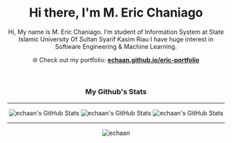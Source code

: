 <h1 align="center">Hi there, I'm M. Eric Chaniago</h1>

<p align="center">
Hi, My name is M. Eric Chaniago. I’m student of Information System at State Islamic University Of Sultan Syarif Kasim Riau
I have huge interest in Software Engineering & Machine Learning.
</p>

<p align="center">
  🌐 Check out my portfolio:  
  <a href="https://echaan.github.io/eric-portfolio/" target="_blank"><b>echaan.github.io/eric-portfolio</b></a>
</p>

<br>
<h3 align="center">My Github's Stats</h3>
<hr>

<p align="center">
  <img src="https://github-readme-stats.vercel.app/api?username=echaan&theme=github_dark&show_icons=true&hide_border=true&count_private=true" alt="echaan's GitHub Stats" />
  <img src="https://github-readme-stats.vercel.app/api/top-langs/?username=echaan&theme=github_dark&show_icons=true&hide_border=true&layout=compact" alt="echaan's GitHub Stats" />
  <img src="https://streak-stats.demolab.com?user=echaan&theme=github_dark&hide_border=true" alt="echaan's GitHub Stats" />
</p>
<hr>
<p align="center"> <img src="https://komarev.com/ghpvc/?username=echaan&label=echaan%20Profile%20Views%20" alt="echaan" /> </p>
